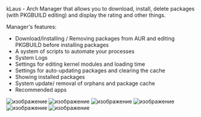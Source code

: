 kLaus - Arch Manager that allows you to download, install, delete packages (with PKGBUILD editing) and display the rating and other things.

Manager's features:
- Download/Installing / Removing packages from AUR and editing PKGBUILD before installing packages
- A system of scripts to automate your processes
- System Logs
- Settings for editing kernel modules and loading time
- Settings for auto-updating packages and clearing the cache
- Showing installed packages
- System update/ removal of orphans and package cache
- Recommended apps

![изображение](https://github.com/dmaliog/kLausqt/assets/115931219/072ecfb2-bf5e-43a1-ad51-dca2f768dd3a)
![изображение](https://github.com/dmaliog/kLausqt/assets/115931219/3d38a84e-bf22-48d4-bb47-a8f3018f85e3)
![изображение](https://github.com/dmaliog/kLausqt/assets/115931219/eb78edf4-c0ff-48f3-93a4-beb409c943fe)
![изображение](https://github.com/dmaliog/kLausqt/assets/115931219/d3201a4c-ae03-4888-9b21-ea9f1b6f0773)
![изображение](https://github.com/dmaliog/kLausqt/assets/115931219/ed8f9f7d-4252-45bf-b401-160c415f95ab)
![изображение](https://github.com/dmaliog/kLausqt/assets/115931219/c099dd4d-9235-48fe-816e-fdde3ef97de3)

